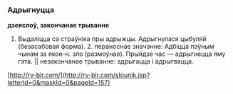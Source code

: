 ### Адрыгнуцца
**дзеяслоў, закончанае трыванне**

1. Выдаліцца са страўніка пры адрыжцы. Адрыгнулася цыбуляй (безасабовая форма). 2. пераноснае значэнне: Адбіцца пэўным чынам за якое-н. зло (размоўнае). Прыйдзе час — адрыгнецца яму гэта. || незакончанае трыванне: адрыгацца і адрыгвацца.

<a rel="author">[http://rv-blr.com/](http://rv-blr.com/slounik.jsp?letterId=0&maskId=0&pageId=157)</a>
